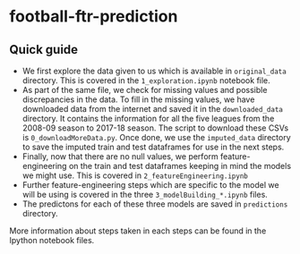 # football-ftr-prediction

## Quick guide

- We first explore the data given to us which is available in `original_data` directory. This is covered in the `1_exploration.ipynb` notebook file.
- As part of the same file, we check for missing values and possible discrepancies in the data. To fill in the missing values, we have downloaded data from the internet and saved it in the `downloaded_data` directory. It contains the information for all the five leagues from the 2008-09 season to 2017-18 season. The script to download these CSVs is `0_downloadMoreData.py`. Once done, we use the `imputed_data` directory to save the imputed train and test dataframes for use in the next steps. 
- Finally, now that there are no null values, we perform feature-engineering on the train and test dataframes keeping in mind the models we might use. This is covered in `2_featureEngineering.ipynb`
- Further feature-engineering steps which are specific to the model we will be using is covered in the three `3_modelBuilding_*.ipynb` files.
- The predictons for each of these three models are saved in `predictions` directory.

More information about steps taken in each steps can be found in the Ipython notebook files. 